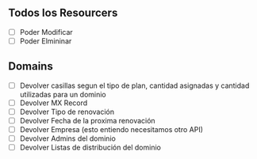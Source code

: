 ## Todos los Resourcers

* [ ] Poder Modificar
* [ ] Poder Elmininar

## Domains

* [ ] Devolver casillas segun el tipo de plan, cantidad asignadas y cantidad utilizadas para un dominio
* [ ] Devolver MX Record
* [ ] Devolver Tipo de renovación
* [ ] Devolver Fecha de la proxima renovación
* [ ] Devolver Empresa (esto entiendo necesitamos otro API)
* [ ] Devolver Admins del dominio
* [ ] Devolver Listas de distribución del dominio
